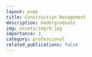 ```yaml
---
layout: page
title: Construction Management
description: Undergraduate
img: assets/img/9.jpg
importance: 3
category: professional
related_publications: false
---
```


